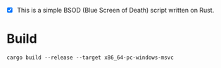 - [x] This is a simple BSOD (Blue Screen of Death) script written on Rust.
# Build 
```
cargo build --release --target x86_64-pc-windows-msvc
```
